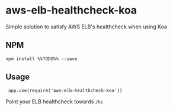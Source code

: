# aws-elb-healthcheck-koa
Simple solution to satisfy AWS ELB's healthcheck when using Koa

## NPM
```
npm install %%TODO%% --save
```

## Usage
```
 app.use(require('aws-elb-healthcheck-koa'))
```
Point your ELB healthcheck towards `/hc`